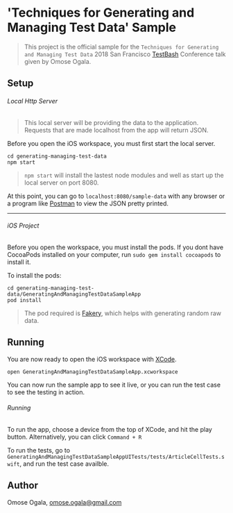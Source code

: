 # 'Techniques for Generating and Managing Test Data' Sample 
> This project is the official sample for the `Techniques for Generating and Managing Test Data` 2018 San Francisco [TestBash](https://www.ministryoftesting.com/events/testbash-san-francisco-2018) Conference talk given by Omose Ogala. 

## Setup

###### Local Http Server
> This local server will be providing the data to the application. Requests that are made localhost from the app will return JSON.

Before you open the iOS workspace, you must first start the local server.

```
cd generating-managing-test-data
npm start 
```

> `npm start` will install the lastest node modules and well as start up the local server on port 8080.

At this point, you can go to `localhost:8080/sample-data` with any browser or a program like [Postman](https://www.getpostman.com)
to view the JSON pretty printed.

----
###### iOS Project
Before you open the workspace, you must install the pods. If you dont have CocoaPods installed on your computer, 
run `sudo gem install cocoapods` to install it.

To install the pods:
```
cd generating-managing-test-data/GeneratingAndManagingTestDataSampleApp
pod install
```
> The pod required is [Fakery](https://github.com/vadymmarkov/Fakery), which helps with generating random raw data.

## Running

You are now ready to open the iOS workspace with [XCode](https://itunes.apple.com/us/app/xcode/id497799835?mt=12).

```
open GeneratingAndManagingTestDataSampleApp.xcworkspace
```

You can now run the sample app to see it live, or you can run the test case to see the testing in action.

###### Running

To run the app, choose a device from the top of XCode, and hit the play button. Alternatively, you can click `Command + R`

To run the tests, go to `GeneratingAndManagingTestDataSampleAppUITests/tests/ArticleCellTests.swift`, and run the test case availble.

## Author
Omose Ogala, omose.ogala@gmail.com
